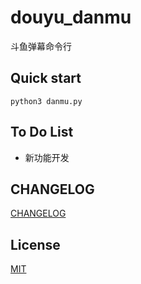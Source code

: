 # douyu_danmu
斗鱼弹幕命令行



## Quick start

```
python3 danmu.py
```

## To Do List

- 新功能开发



## CHANGELOG

[CHANGELOG](https://github.com/wjhtime/douyu_danmu/releases)



## License

[MIT](https://github.com/wjhtime/douyu_danmu/blob/master/LICENSE)